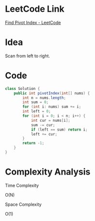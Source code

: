 # LeetCode Link

[Find Pivot Index - LeetCode](https://leetcode.com/problems/find-pivot-index/)

# Idea

Scan from left to right.


# Code

```java
class Solution {
    public int pivotIndex(int[] nums) {
        int n = nums.length;
        int sum = 0;
        for (int i: nums) sum += i;
        int left = 0;
        for (int i = 0; i < n; i++) {
            int cur = nums[i];
            sum -= cur;
            if (left == sum) return i;
            left += cur;
        }
        return -1;
    }
}
```

# Complexity Analysis

Time Complexity

O(N)

Space Complexity

O(1)
